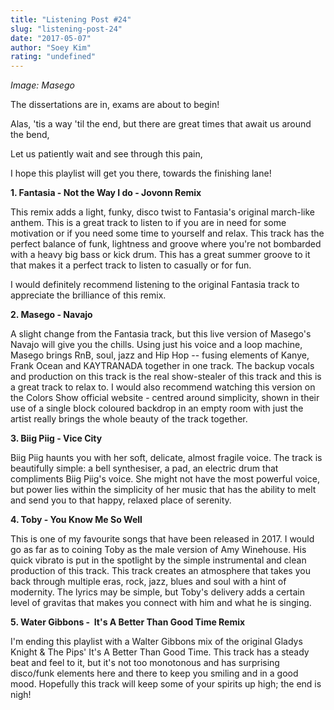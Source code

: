 ```yaml
---
title: "Listening Post #24"
slug: "listening-post-24"
date: "2017-05-07"
author: "Soey Kim"
rating: "undefined"
---
```


_Image: Masego_

The dissertations are in, exams are about to begin!

Alas, 'tis a way 'til the end, but there are great times that await us around the bend,

Let us patiently wait and see through this pain,

I hope this playlist will get you there, towards the finishing lane!

**1\. Fantasia - Not the Way I do - Jovonn Remix**

This remix adds a light, funky, disco twist to Fantasia's original march-like anthem. This is a great track to listen to if you are in need for some motivation or if you need some time to yourself and relax. This track has the perfect balance of funk, lightness and groove where you're not bombarded with a heavy big bass or kick drum. This has a great summer groove to it that makes it a perfect track to listen to casually or for fun.

I would definitely recommend listening to the original Fantasia track to appreciate the brilliance of this remix.

**2\. Masego - Navajo**

A slight change from the Fantasia track, but this live version of Masego's Navajo will give you the chills. Using just his voice and a loop machine, Masego brings RnB, soul, jazz and Hip Hop -- fusing elements of Kanye, Frank Ocean and KAYTRANADA together in one track. The backup vocals and production on this track is the real show-stealer of this track and this is a great track to relax to. I would also recommend watching this version on the Colors Show official website - centred around simplicity, shown in their use of a single block coloured backdrop in an empty room with just the artist really brings the whole beauty of the track together.

**3\. Biig Piig - Vice City**

Biig Piig haunts you with her soft, delicate, almost fragile voice. The track is beautifully simple: a bell synthesiser, a pad, an electric drum that compliments Biig Piig's voice. She might not have the most powerful voice, but power lies within the simplicity of her music that has the ability to melt and send you to that happy, relaxed place of serenity.

**4\. Toby - You Know Me So Well**

This is one of my favourite songs that have been released in 2017. I would go as far as to coining Toby as the male version of Amy Winehouse. His quick vibrato is put in the spotlight by the simple instrumental and clean production of this track. This track creates an atmosphere that takes you back through multiple eras, rock, jazz, blues and soul with a hint of modernity. The lyrics may be simple, but Toby's delivery adds a certain level of gravitas that makes you connect with him and what he is singing.

**5\. Water Gibbons -  It's A Better Than Good Time Remix**

I'm ending this playlist with a Walter Gibbons mix of the original Gladys Knight & The Pips' It's A Better Than Good Time. This track has a steady beat and feel to it, but it's not too monotonous and has surprising disco/funk elements here and there to keep you smiling and in a good mood. Hopefully this track will keep some of your spirits up high; the end is nigh!
